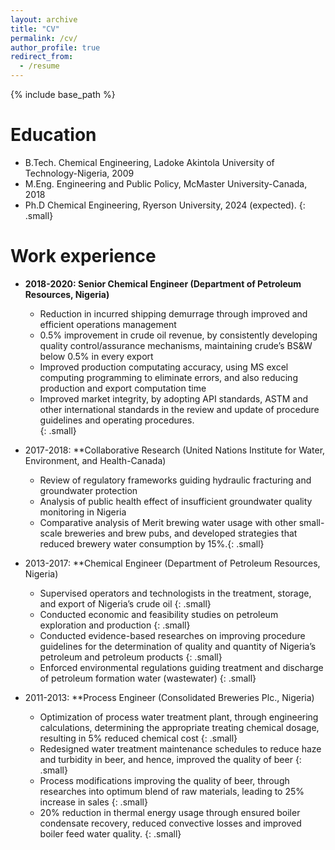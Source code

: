 ```yaml
---
layout: archive
title: "CV"
permalink: /cv/
author_profile: true
redirect_from:
  - /resume
---
```


{% include base_path %}

Education
======
* B.Tech. Chemical Engineering, Ladoke Akintola University of Technology-Nigeria, 2009
* M.Eng. Engineering and Public Policy, McMaster University-Canada, 2018
* Ph.D Chemical Engineering, Ryerson University, 2024 (expected). 
{: .small}

Work experience
======
* **2018-2020: Senior Chemical Engineer (Department of Petroleum Resources, Nigeria)**
  * Reduction in incurred shipping demurrage through improved and efficient operations management
  * 0.5% improvement in crude oil revenue, by consistently developing quality control/assurance mechanisms, maintaining crude’s BS&W below 0.5% in every export
  * Improved production computating accuracy, using MS excel computing programming to eliminate errors, and also reducing production and export computation time
  * Improved market integrity, by adopting API standards, ASTM and other international standards in the review and update of procedure guidelines and operating procedures.  
  {: .small}


* 2017-2018: **Collaborative Research (United Nations Institute for Water, Environment, and Health-Canada)
  * Review of regulatory frameworks guiding hydraulic fracturing and groundwater protection
  * Analysis of public health effect of insufficient groundwater quality monitoring in Nigeria
  * Comparative analysis of Merit brewing water usage with other small-scale breweries and brew pubs, and developed strategies that reduced brewery water consumption by 15%.{: .small}
  
  
* 2013-2017: **Chemical Engineer (Department of Petroleum Resources, Nigeria)
  * Supervised operators and technologists in the treatment, storage, and export of Nigeria’s crude oil {: .small}
  * Conducted economic and feasibility studies on petroleum exploration and production {: .small}
  * Conducted evidence-based researches on improving procedure guidelines for the determination of quality and quantity of Nigeria’s petroleum and petroleum products {: .small}
  * Enforced environmental regulations guiding treatment and discharge of petroleum formation water (wastewater) {: .small}
  
  
* 2011-2013: **Process Engineer (Consolidated Breweries Plc., Nigeria)
  * Optimization of process water treatment plant, through engineering calculations, determining the appropriate treating chemical dosage, resulting in 5% reduced chemical cost {: .small}
  * Redesigned water treatment maintenance schedules to reduce haze and turbidity in beer, and hence, improved the quality of beer {: .small}
  * Process modifications improving the quality of beer, through researches into optimum blend of raw materials, leading to 25% increase in sales {: .small}
  * 20% reduction in thermal energy usage through ensured boiler condensate recovery, reduced convective losses and improved boiler feed water quality. {: .small}
